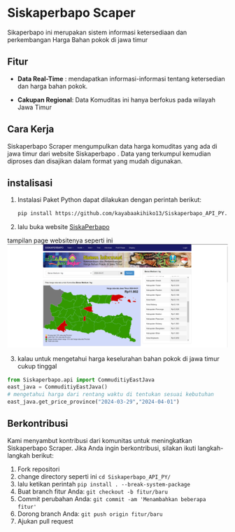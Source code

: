 # Siskaperbapo Scaper

Sikaperbapo ini merupakan sistem informasi ketersediaan dan perkembangan
Harga Bahan pokok di jawa timur

## Fitur
- **Data Real-Time** : mendapatkan informasi-informasi tentang ketersedian dan harga bahan pokok.

- **Cakupan Regional**: Data Komuditas ini hanya berfokus pada wilayah Jawa Timur
## Cara Kerja

Siskaperbapo Scraper mengumpulkan data harga komuditas yang ada di jawa timur dari website Siskaperbapo . Data yang terkumpul kemudian diproses dan disajikan dalam format yang mudah digunakan.
## instalisasi

1. Instalasi Paket Python dapat dilakukan dengan   perintah berikut:
    ```sh
    pip install https://github.com/kayabaakihiko13/Siskaperbapo_API_PY.git
    ```

2. lalu buka website [SiskaPerbapo](https://siskaperbapo.jatimprov.go.id/)

tampilan page websitenya seperti ini
![image](doc/image/page_website.png)

3. kalau untuk mengetahui harga keselurahan bahan pokok di jawa timur cukup tinggal
```py
from Siskaperbapo.api import CommuditiyEastJava
east_java = CommuditiyEastJava()
# mengetahui harga dari rentang waktu di tentukan sesuai kebutuhan
east_java.get_price_province("2024-03-29","2024-04-01")
```

## Berkontribusi
Kami menyambut kontribusi dari komunitas untuk meningkatkan Siskaperbapo Scraper. Jika Anda ingin berkontribusi, silakan ikuti langkah-langkah berikut:

1. Fork repositori
2. change directory seperti ini `cd Siskaperbapo_API_PY/`
3. lalu ketikan perintah `pip install . --break-system-package`
4. Buat branch fitur Anda: `git checkout -b fitur/baru`
5. Commit perubahan Anda: `git commit -am 'Menambahkan beberapa fitur'`
6. Dorong branch Anda: `git push origin fitur/baru`
7. Ajukan pull request